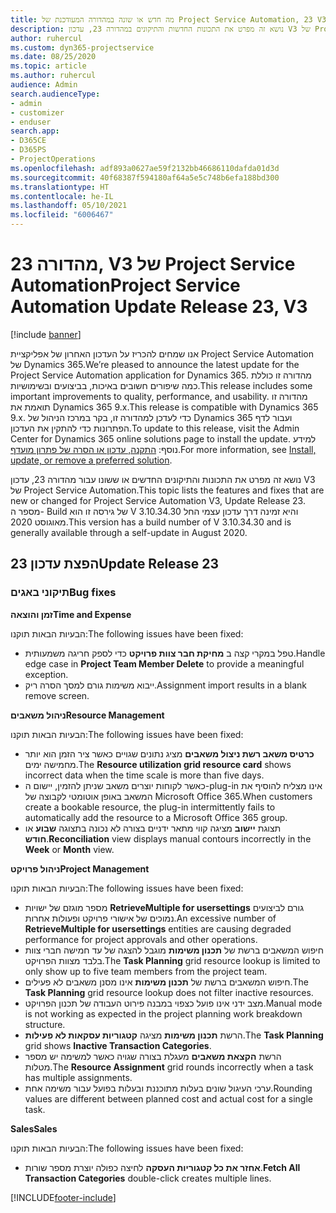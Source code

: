 ```yaml
---
title: מה חדש או שונה במהדורה המעודכנת של Project Service Automation, 23 V3
description: נושא זה מפרט את התכונות החדשות והתיקונים במהדורה 23, עדכון V3 של Project Service Automation.
author: ruhercul
ms.custom: dyn365-projectservice
ms.date: 08/25/2020
ms.topic: article
ms.author: ruhercul
audience: Admin
search.audienceType:
- admin
- customizer
- enduser
search.app:
- D365CE
- D365PS
- ProjectOperations
ms.openlocfilehash: adf893a0627ae59f2132bb46686110dafda01d3d
ms.sourcegitcommit: 40f68387f594180af64a5e5c748b6efa188bd300
ms.translationtype: HT
ms.contentlocale: he-IL
ms.lasthandoff: 05/10/2021
ms.locfileid: "6006467"
---
```

# <a name="project-service-automation-update-release-23-v3"></a><span data-ttu-id="f8741-103">מהדורה 23, V3 של Project Service Automation</span><span class="sxs-lookup"><span data-stu-id="f8741-103">Project Service Automation Update Release 23, V3</span></span>

[!include [banner](../includes/psa-now-project-operations.md)]

<span data-ttu-id="f8741-104">אנו שמחים להכריז על העדכון האחרון של אפליקציית Project Service Automation של Dynamics 365.</span><span class="sxs-lookup"><span data-stu-id="f8741-104">We’re pleased to announce the latest update for the Project Service Automation application for Dynamics 365.</span></span> <span data-ttu-id="f8741-105">מהדורה זו כוללת כמה שיפורים חשובים באיכות, בביצועים ובשימושיות.</span><span class="sxs-lookup"><span data-stu-id="f8741-105">This release includes some important improvements to quality, performance, and usability.</span></span> <span data-ttu-id="f8741-106">מהדורה זו תואמת את Dynamics 365 9.x.</span><span class="sxs-lookup"><span data-stu-id="f8741-106">This release is compatible with Dynamics 365 9.x.</span></span> <span data-ttu-id="f8741-107">כדי לעדכן למהדורה זו, בקר במרכז הניהול של Dynamics 365 ועבור לדף הפתרונות כדי להתקין את העדכון.</span><span class="sxs-lookup"><span data-stu-id="f8741-107">To update to this release, visit the Admin Center for Dynamics 365 online solutions page to install the update.</span></span> <span data-ttu-id="f8741-108">למידע נוסף: [התקנה, עדכון או הסרה של פתרון מועדף](/power-platform/admin/install-remove-preferred-solution).</span><span class="sxs-lookup"><span data-stu-id="f8741-108">For more information, see [Install, update, or remove a preferred solution](/power-platform/admin/install-remove-preferred-solution).</span></span>

<span data-ttu-id="f8741-109">נושא זה מפרט את התכונות והתיקונים החדשים או ששונו עבור מהדורה 23, עדכון V3 של Project Service Automation.</span><span class="sxs-lookup"><span data-stu-id="f8741-109">This topic lists the features and fixes that are new or changed for Project Service Automation V3, Update Release 23.</span></span> <span data-ttu-id="f8741-110">מספר ה- Build של גירסה זו הוא V 3.10.34.30 והיא זמינה דרך עדכון עצמי החל מאוגוסט 2020.</span><span class="sxs-lookup"><span data-stu-id="f8741-110">This version has a build number of V 3.10.34.30 and is generally available through a self-update in August 2020.</span></span>

## <a name="update-release-23"></a><span data-ttu-id="f8741-111">הפצת עדכון 23</span><span class="sxs-lookup"><span data-stu-id="f8741-111">Update Release 23</span></span>

### <a name="bug-fixes"></a><span data-ttu-id="f8741-112">תיקוני באגים</span><span class="sxs-lookup"><span data-stu-id="f8741-112">Bug fixes</span></span>

<span data-ttu-id="f8741-113">**זמן והוצאה**</span><span class="sxs-lookup"><span data-stu-id="f8741-113">**Time and Expense**</span></span>

<span data-ttu-id="f8741-114">הבעיות הבאות תוקנו:</span><span class="sxs-lookup"><span data-stu-id="f8741-114">The following issues have been fixed:</span></span>
- <span data-ttu-id="f8741-115">טפל במקרי קצה ב **מחיקת חבר צוות פרויקט** כדי לספק חריגה משמעותית.</span><span class="sxs-lookup"><span data-stu-id="f8741-115">Handle edge case in **Project Team Member Delete** to provide a meaningful exception.</span></span>
- <span data-ttu-id="f8741-116">ייבוא משימות גורם למסך הסרה ריק.</span><span class="sxs-lookup"><span data-stu-id="f8741-116">Assignment import results in a blank remove screen.</span></span>

<span data-ttu-id="f8741-117">**ניהול משאבים**</span><span class="sxs-lookup"><span data-stu-id="f8741-117">**Resource Management**</span></span>

<span data-ttu-id="f8741-118">הבעיות הבאות תוקנו:</span><span class="sxs-lookup"><span data-stu-id="f8741-118">The following issues have been fixed:</span></span>

- <span data-ttu-id="f8741-119">**כרטיס משאב רשת ניצול משאבים** מציג נתונים שגויים כאשר ציר הזמן הוא יותר מחמישה ימים.</span><span class="sxs-lookup"><span data-stu-id="f8741-119">The **Resource utilization grid resource card** shows incorrect data when the time scale is more than five days.</span></span>
- <span data-ttu-id="f8741-120">כאשר לקוחות יוצרים משאב שניתן להזמין, יישום ה-plug-in אינו מצליח להוסיף את המשאב באופן אוטומטי לקבוצה של Microsoft Office 365.</span><span class="sxs-lookup"><span data-stu-id="f8741-120">When customers create a bookable resource, the plug-in intermittently fails to automatically add the resource to a Microsoft Office 365 group.</span></span>
- <span data-ttu-id="f8741-121">תצוגת **יישוב‬** מציגה קווי מתאר ידניים בצורה לא נכונה בתצוגה **שבוע** או **חודש**.</span><span class="sxs-lookup"><span data-stu-id="f8741-121">**Reconciliation** view displays manual contours incorrectly in the **Week** or **Month** view.</span></span>

<span data-ttu-id="f8741-122">**ניהול פרויקט**</span><span class="sxs-lookup"><span data-stu-id="f8741-122">**Project Management**</span></span>

<span data-ttu-id="f8741-123">הבעיות הבאות תוקנו:</span><span class="sxs-lookup"><span data-stu-id="f8741-123">The following issues have been fixed:</span></span>

- <span data-ttu-id="f8741-124">מספר מוגזם של ישויות **RetrieveMultiple for usersettings** גורם לביצועים נמוכים של אישורי פרויקט ופעולות אחרות.</span><span class="sxs-lookup"><span data-stu-id="f8741-124">An excessive number of **RetrieveMultiple for usersettings** entities are causing degraded performance for project approvals and other operations.</span></span>
- <span data-ttu-id="f8741-125">חיפוש המשאבים ברשת של **תכנון משימות** מוגבל להצגה של עד חמישה חברי צוות בלבד מצוות הפרויקט.</span><span class="sxs-lookup"><span data-stu-id="f8741-125">The **Task Planning** grid resource lookup is limited to only show up to five team members from the project team.</span></span> 
- <span data-ttu-id="f8741-126">חיפוש המשאבים ברשת של **תכנון משימות** אינו מסנן משאבים לא פעילים.</span><span class="sxs-lookup"><span data-stu-id="f8741-126">The **Task Planning** grid resource lookup does not filter inactive resources.</span></span>
- <span data-ttu-id="f8741-127">מצב ידני אינו פועל כצפוי במבנה פירוט העבודה של תכנון הפרויקט.</span><span class="sxs-lookup"><span data-stu-id="f8741-127">Manual mode is not working as expected in the project planning work breakdown structure.</span></span>
- <span data-ttu-id="f8741-128">הרשת **תכנון משימות** מציגה **קטגוריות עסקאות לא פעילות**.</span><span class="sxs-lookup"><span data-stu-id="f8741-128">The **Task Planning** grid shows **Inactive Transaction Categories**.</span></span>
- <span data-ttu-id="f8741-129">הרשת **הקצאת משאבים** מעגלת בצורה שגויה כאשר למשימה יש מספר מטלות.</span><span class="sxs-lookup"><span data-stu-id="f8741-129">The **Resource Assignment** grid rounds incorrectly when a task has multiple assignments.</span></span>
- <span data-ttu-id="f8741-130">ערכי העיגול שונים בעלות מתוכננת ובעלות בפועל עבור משימה אחת.</span><span class="sxs-lookup"><span data-stu-id="f8741-130">Rounding values are different between planned cost and actual cost for a single task.</span></span>

<span data-ttu-id="f8741-131">**Sales**</span><span class="sxs-lookup"><span data-stu-id="f8741-131">**Sales**</span></span>

<span data-ttu-id="f8741-132">הבעיות הבאות תוקנו:</span><span class="sxs-lookup"><span data-stu-id="f8741-132">The following issues have been fixed:</span></span>

- <span data-ttu-id="f8741-133">**אחזר את כל קטגוריות העסקה** לחיצה כפולה יוצרת מספר שורות.</span><span class="sxs-lookup"><span data-stu-id="f8741-133">**Fetch All Transaction Categories** double-click creates multiple lines.</span></span>


[!INCLUDE[footer-include](../includes/footer-banner.md)]